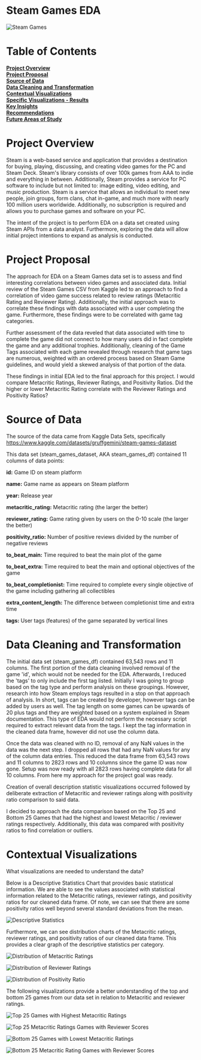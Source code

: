 # Steam Games EDA
![Steam Games](https://github.com/Jeremy-Amell/Steam-Games-EDA/blob/main/images/steam_games_logo.jpg)
# Table of Contents
**[__Project Overview__](#project-overview)**  
**[__Project Proposal__](#project-proposal)**  
**[__Source of Data__](#source-of-data)**  
**[__Data Cleaning and Transformation__](#data-cleaning-and-transformation)**  
**[__Contextual Visualizations__](#contextual-visualizations)**  
**[__Specific Visualizations - Results__](#specific-visualizations---results)**  
**[__Key Insights__](#key-insights)**  
**[__Recommendations__](#recommendations)**  
**[__Future Areas of Study__](#future-areas-of-study)**  

# Project Overview
Steam is a web-based service and application that provides a destination for buying, playing, discussing, and creating video games for the PC and Steam Deck. Steam's library consists of over 100k games from AAA to indie and everything in between. Additionally, Steam provides a service for PC software to include but not limited to:
image editing, video editing, and music production. Steam is a service that allows an individual to meet new people, join groups, form clans, chat in-game, and much more with nearly 100 million users worldwide. Additionally, no subscription is required and allows you to purchase games and software on your PC.

The intent of the project is to perform EDA on a data set created using Steam APIs from a data analyst. Furthermore, exploring the data will allow initial project intentions to expand as analysis is conducted. 

# Project Proposal
The approach for EDA on a Steam Games data set is to assess and find interesting correlations between video games and associated data. Initial review of the Steam Games CSV from Kaggle led to an approach to find a correlation of video game success related to review ratings (Metacritic Rating and Reviewer Rating). Additionally, the initial approach was to correlate these findings with data associated with a user completing the game. Furthermore, these findings were to be correlated with game tag categories. 

Further assessment of the data reveled that data associated with time to complete the game did not connect to how many users did in fact complete the game and any additional trophies. Additionally, cleaning of the Game Tags associated with each game revealed through research that game tags are numerous, weighted with an ordered process based on Steam Game guidelines, and would yield a skewed analysis of that portion of the data. 

These findings in initial EDA led to the final approach for this project. I would compare Metacritic Ratings, Reviewer Ratings, and Positivity Ratios. Did the higher or lower Metacritic Rating correlate with the Reviewer Ratings and Positivity Ratios? 

# Source of Data
The source of the data came from Kaggle Data Sets, specifically https://www.kaggle.com/datasets/gruffgemini/steam-games-dataset

This data set (steam_games_dataset, AKA steam_games_df) contained 11 columns of data points:  

**id:** Game ID on steam platform

**name:** Game name as appears on Steam platform  

**year:** Release year  

**metacritic_rating:** Metacritic rating (the larger the better)  

**reviewer_rating:** Game rating given by users on the 0-10 scale (the larger the better)  

**positivity_ratio:** Number of positive reviews divided by the number of negative reviews  

**to_beat_main:** Time required to beat the main plot of the game    

**to_beat_extra:** Time required to beat the main and optional objectives of the game  

**to_beat_completionist:** Time required to complete every single objective of the game including gathering all collectibles  

**extra_content_length:** The difference between completionist time and extra time

**tags:** User tags (features) of the game separated by vertical lines

# Data Cleaning and Transformation

The initial data set (steam_games_df) contained 63,543 rows and 11 columns. The first portion of the data cleaning involved removal of the game 'id', which would not be needed for the EDA. Afterwards, I reduced the 'tags' to only include the first tag listed. Initially I was going to group based on the tag type and perform analysis on these groupings. However, research into how Steam employs tags resulted in a stop on that approach of analysis. In short, tags can be created by developer, however tags can be added by users as well. The tag length on some games can be upwards of 20 plus tags and they are weighted based on a system explained in Steam documentation. This type of EDA would not perform the necessary script required to extract relevant data from the tags. I kept the tag information in the cleaned data frame, however did not use the column data. 

Once the data was cleaned with no ID, removal of any NaN values in the data was the next step. I dropped all rows that had any NaN values for any of the column data entries. This reduced the data frame from 63,543 rows and 11 columns to 2823 rows and 10 columns since the game ID was now gone. Setup was now ready with all 2823 rows having complete data for all 10 columns. From here my approach for the project goal was ready. 

Creation of overall description statistic visualizations occurred followed by deliberate extraction of Metacritic and reviewer ratings along with positivity ratio comparison to said data. 

I decided to approach the data comparison based on the Top 25 and Bottom 25 Games that had the highest and lowest Metacritic / reviewer ratings respectively. Additionally, this data was compared with positivity ratios to find correlation or outliers. 

# Contextual Visualizations
What visualizations are needed to understand the data?

Below is a Descriptive Statistics Chart that provides basic statistical information. We are able to see the values associated with statistical information related to the Metacritic ratings, reviewer ratings, and positivity ratios for our cleaned data frame.
Of note, we can see that there are some positivity ratios well beyond several standard deviations from the mean.

![Descriptive Statistics](https://github.com/Jeremy-Amell/Steam-Games-EDA/blob/main/images/descriptive_statistics_for_metacritc_reviewer_ratings_and_positivity_ratio.png)

Furthermore, we can see distribution charts of the Metacritic ratings, reviewer ratings, and positivity ratios of our cleaned data frame. This provides a clear graph of the descriptive statistics per category.

![Distribution of Metacritic Ratings](https://github.com/Jeremy-Amell/Steam-Games-EDA/blob/main/images/distribution_of_metacritic_ratings.png)

![Distribution of Reviewer Ratings](https://github.com/Jeremy-Amell/Steam-Games-EDA/blob/main/images/distribution_of_reviewer_ratings.png)

![Distribution of Positivity Ratio](https://github.com/Jeremy-Amell/Steam-Games-EDA/blob/main/images/distribution_of_positivity_ratios.png)

The following visualizations provide a better understanding of the top and bottom 25 games from our data set in relation to Metacritic and reviewer ratings. 

![Top 25 Games with Highest Metacritic Ratings](https://github.com/Jeremy-Amell/Steam-Games-EDA/blob/main/images/top_25_games_with_highest_metacritic_ratings_barchart.png)

![Top 25 Metacritic Ratings Games with Reviewer Scores](https://github.com/Jeremy-Amell/Steam-Games-EDA/blob/main/images/top_25_games_with_highest_reviewer_ratings_barchart.png)

![Bottom 25 Games with Lowest Metacritic Ratings](https://github.com/Jeremy-Amell/Steam-Games-EDA/blob/main/images/bottom_25_games_with_lowest_metacritic_ratings_barchart.png)

![Bottom 25 Metacritic Rating Games with Reviewer Scores](https://github.com/Jeremy-Amell/Steam-Games-EDA/blob/main/images/bottom_25_games_with_lowest_reviewer_ratings_barchart.png)

